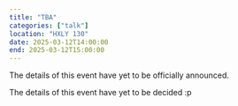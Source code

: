 ```yaml
---
title: "TBA"
categories: ["talk"]
location: "HXLY 130"
date: 2025-03-12T14:00:00
end: 2025-03-12T15:00:00
---
```


The details of this event have yet to be officially announced.

<!--more-->

The details of this event have yet to be decided :p

<!-- TODO: possibly add categories for industry and networking? -->